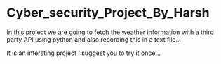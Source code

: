 # Cyber_security_Project_By_Harsh
In this project we are going to fetch the weather information with a third party API using python and also recording this in a text file...

It is an intersting project I suggest you to try it once...
